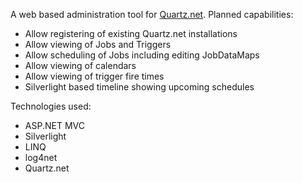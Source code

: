 A web based administration tool for [Quartz.net](http://quartznet.sourceforge.net/).  Planned capabilities:
  * Allow registering of existing Quartz.net installations
  * Allow viewing of Jobs and Triggers
  * Allow scheduling of Jobs including editing JobDataMaps
  * Allow viewing of calendars
  * Allow viewing of trigger fire times
  * Silverlight based timeline showing upcoming schedules

Technologies used:
  * ASP.NET MVC
  * Silverlight
  * LINQ
  * log4net
  * Quartz.net